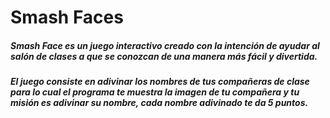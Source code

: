# Smash Faces
##### Smash Face es un juego interactivo creado con la intención de ayudar al salón de clases a que se conozcan de una manera más fácil y divertida.

##### El juego consiste en adivinar los nombres de tus compañeras de clase para lo cual el programa te muestra la imagen de tu compañera y tu misión es adivinar su nombre, cada nombre adivinado te da 5 puntos.
